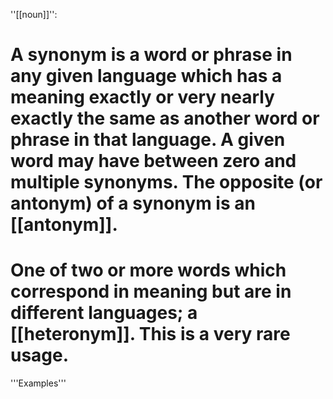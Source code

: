 ''[[noun]]'':

# A synonym is a word or phrase in any given language which has a meaning exactly or very nearly exactly the same as another word or phrase in that language. A given word may have between zero and multiple synonyms. The opposite (or antonym) of a synonym is an [[antonym]].

# One of two or more words which correspond in meaning but are in        different languages; a [[heteronym]]. This is a very rare usage.

'''Examples'''